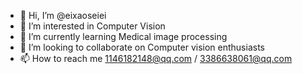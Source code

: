- 👋 Hi, I’m @eixaoseiei
- 👀 I’m interested in Computer Vision
- 🌱 I’m currently learning Medical image processing
- 💞️ I’m looking to collaborate on Computer vision enthusiasts
- 📫 How to reach me 1146182148@qq.com / 3386638061@qq.com

<!---
eixaoseiei/eixaoseiei is a ✨ special ✨ repository because its `README.md` (this file) appears on your GitHub profile.
You can click the Preview link to take a look at your changes.
--->
